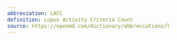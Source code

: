 ```yaml
---
abbreviation: LACC
definition: Lupus Activity Criteria Count
source: https://openmd.com/dictionary/abbreviations/l
---
```

